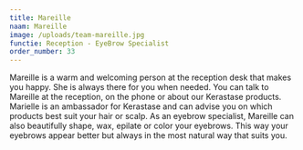 ```yaml
---
title: Mareille
naam: Mareille
image: /uploads/team-mareille.jpg
functie: Reception - EyeBrow Specialist
order_number: 33
---
```


Mareille is a warm and welcoming person at the reception desk that makes you happy. She is always there for you when needed. You can talk to Mareille at the reception, on the phone or about our Kerastase products. Marielle is an ambassador for Kerastase and can advise you on which products best suit your hair or scalp. As an eyebrow specialist, Mareille can also beautifully shape, wax, epilate or color your eyebrows. This way your eyebrows appear better but always in the most natural way that suits you.
